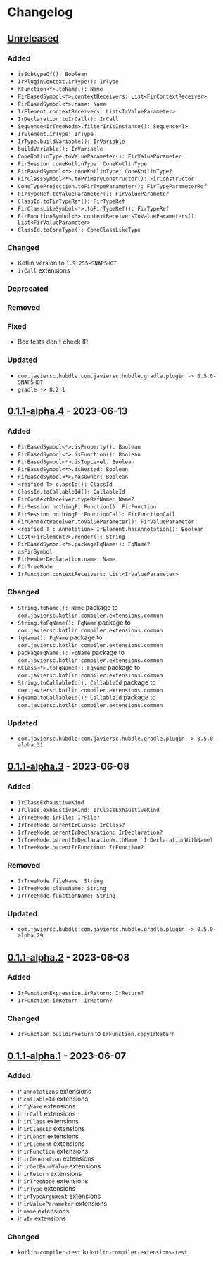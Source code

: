 # Changelog

## [Unreleased]

### Added

- `isSubtypeOf(): Boolean`
- `IrPluginContext.irType(): IrType`
- `KFunction<*>.toName(): Name`
- `FirBasedSymbol<*>.contextReceivers: List<FirContextReceiver>`
- `FirBasedSymbol<*>.name: Name`
- `IrElement.contextReceivers: List<IrValueParameter>`
- `IrDeclaration.toIrCall(): IrCall`
- `Sequence<IrTreeNode>.filterIrIsInstance(): Sequence<T>`
- `IrElement.irType: IrType`
- `IrType.buildVariable(): IrVariable`
- `buildVariable(): IrVariable`
- `ConeKotlinType.toValueParameter(): FirValueParameter`
- `FirSession.coneKotlinType: ConeKotlinType`
- `FirBasedSymbol<*>.coneKotlinType: ConeKotlinType?`
- `FirClassSymbol<*>.toPrimaryConstructor(): FirConstructor`
- `ConeTypeProjection.toFirTypeParameter(): FirTypeParameterRef`
- `FirTypeRef.toValueParameter(): FirValueParameter`
- `ClassId.toFirTypeRef(): FirTypeRef`
- `FirClassLikeSymbol<*>.toFirTypeRef(): FirTypeRef`
- `FirFunctionSymbol<*>.contextReceiversToValueParameters(): List<FirValueParameter>`
- `ClassId.toConeType(): ConeClassLikeType`

### Changed

- Kotlin version to `1.9.255-SNAPSHOT`
- `irCall` extensions

### Deprecated

### Removed

### Fixed

- Box tests don't check IR

### Updated

- `com.javiersc.hubdle:com.javiersc.hubdle.gradle.plugin -> 0.5.0-SNAPSHOT`
- `gradle -> 8.2.1`

## [0.1.1-alpha.4] - 2023-06-13

### Added

- `FirBasedSymbol<*>.isProperty(): Boolean`
- `FirBasedSymbol<*>.isFunction(): Boolean`
- `FirBasedSymbol<*>.isTopLevel: Boolean`
- `FirBasedSymbol<*>.isNested: Boolean`
- `FirBasedSymbol<*>.hasOwner: Boolean`
- `<reified T> classId(): ClassId`
- `ClassId.toCallableId(): CallableId`
- `FirContextReceiver.typeRefName: Name?`
- `FirSession.nothingFirFunction(): FirFunction`
- `FirSession.nothingFirFunctionCall: FirFunctionCall`
- `FirContextReceiver.toValueParameter(): FirValueParameter`
- `<reified T : Annotation> IrElement.hasAnnotation(): Boolean`
- `List<FirElement?>.render(): String`
- `FirBasedSymbol<*>.packageFqName(): FqName?`
- `asFirSymbol`
- `FirMemberDeclaration.name: Name`
- `FirTreeNode`
- `IrFunction.contextReceivers: List<IrValueParameter>`

### Changed

- `String.toName(): Name` package to `com.javiersc.kotlin.compiler.extensions.common`
- `String.toFqName(): FqName` package to `com.javiersc.kotlin.compiler.extensions.common`
- `fqName(): FqName` package to `com.javiersc.kotlin.compiler.extensions.common`
- `packageFqName(): FqName` package to `com.javiersc.kotlin.compiler.extensions.common`
- `KClass<*>.toFqName(): FqName` package to `com.javiersc.kotlin.compiler.extensions.common`
- `String.toCallableId(): CallableId` package to `com.javiersc.kotlin.compiler.extensions.common`
- `FqName.toCallableId(): CallableId` package to `com.javiersc.kotlin.compiler.extensions.common`

### Updated

- `com.javiersc.hubdle:com.javiersc.hubdle.gradle.plugin -> 0.5.0-alpha.31`

## [0.1.1-alpha.3] - 2023-06-08

### Added

- `IrClassExhaustiveKind`
- `IrClass.exhaustiveKind: IrClassExhaustiveKind`
- `IrTreeNode.irFile: IrFile?`
- `IrTreeNode.parentIrClass: IrClass?`
- `IrTreeNode.parentIrDeclaration: IrDeclaration?`
- `IrTreeNode.parentIrDeclarationWithName: IrDeclarationWithName?`
- `IrTreeNode.parentIrFunction: IrFunction?`

### Removed

- `IrTreeNode.fileName: String`
- `IrTreeNode.className: String`
- `IrTreeNode.functionName: String`

### Updated

- `com.javiersc.hubdle:com.javiersc.hubdle.gradle.plugin -> 0.5.0-alpha.29`

## [0.1.1-alpha.2] - 2023-06-08

### Added

- `IrFunctionExpression.irReturn: IrReturn?`
- `IrFunction.irReturn: IrReturn?`

### Changed

- `IrFunction.buildIrReturn` to `IrFunction.copyIrReturn`

## [0.1.1-alpha.1] - 2023-06-07

### Added

- ir `annotations` extensions
- ir `callableId` extensions
- ir `fqName` extensions
- ir `irCall` extensions
- ir `irClass` extensions
- ir `irClassId` extensions
- ir `irConst` extensions
- ir `irElement` extensions
- ir `irFunction` extensions
- ir `irGeneration` extensions
- ir `irGetEnumValue` extensions
- ir `irReturn` extensions
- ir `irTreeNode` extensions
- ir `irType` extensions
- ir `irTypeArgument` extensions
- ir `irValueParameter` extensions
- ir `name` extensions
- ir `aIr` extensions

### Changed

- `kotlin-compiler-test` to `kotlin-compiler-extensions-test`

[Unreleased]: https://github.com/JavierSegoviaCordoba/kotlin-compiler-extensions/compare/0.1.1-alpha.4...HEAD

[0.1.1-alpha.4]: https://github.com/JavierSegoviaCordoba/kotlin-compiler-extensions/compare/0.1.1-alpha.3...0.1.1-alpha.4

[0.1.1-alpha.3]: https://github.com/JavierSegoviaCordoba/kotlin-compiler-extensions/compare/0.1.1-alpha.2...0.1.1-alpha.3

[0.1.1-alpha.2]: https://github.com/JavierSegoviaCordoba/kotlin-compiler-extensions/compare/0.1.1-alpha.1...0.1.1-alpha.2

[0.1.1-alpha.1]: https://github.com/JavierSegoviaCordoba/kotlin-compiler-extensions/commits/0.1.1-alpha.1
